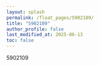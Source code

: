 ```yaml
---
layout: splash
permalink: /float_pages/5902109/
title: "5902109"
author_profile: false
last_modified_at: 2025-06-13
toc: false
---
```

 
5902109
